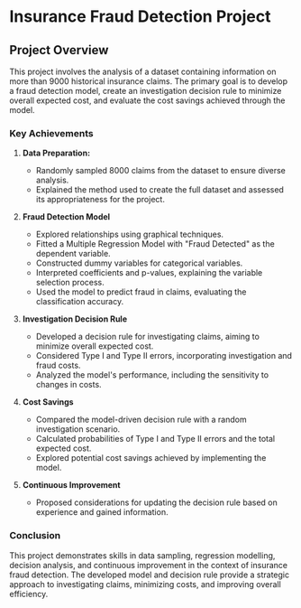 # Insurance Fraud Detection Project

## Project Overview
This project involves the analysis of a dataset containing information on more than 9000 historical insurance claims. The primary goal is to develop a fraud detection model, create an investigation decision rule to minimize overall expected cost, and evaluate the cost savings achieved through the model.

### Key Achievements
1. **Data Preparation:**
   - Randomly sampled 8000 claims from the dataset to ensure diverse analysis.
   - Explained the method used to create the full dataset and assessed its appropriateness for the project.

2. **Fraud Detection Model**
   - Explored relationships using graphical techniques.
   - Fitted a Multiple Regression Model with "Fraud Detected" as the dependent variable.
   - Constructed dummy variables for categorical variables.
   - Interpreted coefficients and p-values, explaining the variable selection process.
   - Used the model to predict fraud in claims, evaluating the classification accuracy.

3. **Investigation Decision Rule**
   - Developed a decision rule for investigating claims, aiming to minimize overall expected cost.
   - Considered Type I and Type II errors, incorporating investigation and fraud costs.
   - Analyzed the model's performance, including the sensitivity to changes in costs.

4. **Cost Savings**
   - Compared the model-driven decision rule with a random investigation scenario.
   - Calculated probabilities of Type I and Type II errors and the total expected cost.
   - Explored potential cost savings achieved by implementing the model.

5. **Continuous Improvement**
   - Proposed considerations for updating the decision rule based on experience and gained information.

### Conclusion
This project demonstrates skills in data sampling, regression modelling, decision analysis, and continuous improvement in the context of insurance fraud detection. The developed model and decision rule provide a strategic approach to investigating claims, minimizing costs, and improving overall efficiency. 
